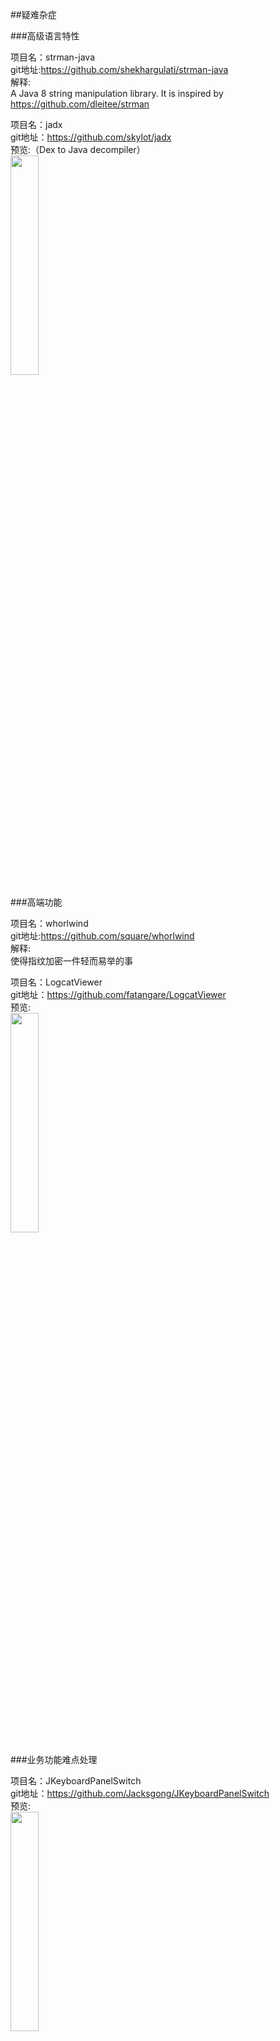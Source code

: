 ##疑难杂症<br>


###高级语言特性<br>







项目名：strman-java<br>
git地址:https://github.com/shekhargulati/strman-java<br>
解释:<br>
A Java 8 string manipulation library. It is inspired by https://github.com/dleitee/strman<br>

项目名：jadx<br>
git地址：https://github.com/skylot/jadx<br>
预览:（Dex to Java decompiler）<br>
<img src="https://camo.githubusercontent.com/bd3c0ea851c23c4535e43590a86c940a0786faa6/687474703a2f2f736b796c6f742e6769746875622e696f2f6a6164782f6a6164782d6775692e706e67" width="30%"/><br>







###高端功能<br>










项目名：whorlwind<br>
git地址:https://github.com/square/whorlwind<br>
解释:<br>
使得指纹加密一件轻而易举的事<br>


项目名：LogcatViewer<br>
git地址：https://github.com/fatangare/LogcatViewer<br>
预览:<br>
<img src="https://github.com/fatangare/LogcatViewer/raw/master/Images/filter.png" width="30%"/><br>






###业务功能难点处理<br>








项目名：JKeyboardPanelSwitch<br>
git地址：https://github.com/Jacksgong/JKeyboardPanelSwitch<br>
预览:<br>
<img src="https://raw.githubusercontent.com/Jacksgong/JKeybordPanelSwitch/master/art/adjust_resolved.gif" width="30%"/><br>

项目名：chinese-copywriting-guidelines<br>
git地址：https://github.com/sparanoid/chinese-copywriting-guidelines<br>
解释：<br>
Chinese Copywriting Guidelines / 中文文案排版指北 http://sparanoid.com/note/chinese-copywriting-guidelines/

项目名：AndroidDaemonService<br>
git地址：https://github.com/D-clock/AndroidDaemonService<br>
解释：<br>
合理优雅的进程保活方式<br>

项目名：MarsDaemon<br>
git地址：https://github.com/Marswin/MarsDaemon<br>
预览: 无<br>
描述：可以实现在Android上实现进程常驻<br>

项目名：Hodor<br>
git地址：https://github.com/Aufree/Hodor<br>
预览: <img src="https://camo.githubusercontent.com/53cb119b43f24dc8820abcae5dee087a25a4c870/687474703a2f2f7777322e73696e61696d672e636e2f6c617267652f373664633766316267773165796b397578747239326a32316a6b30656d6163652e6a7067" width="30%" /><br>
描述：Hodor 是一套可让你的应用快速支持本地化的解决方案, 允许你在应用内直接更改应用语言而无需退出应用, 类似微信.<br>

项目名：easydeviceinfo<br>
git地址：https://github.com/nisrulz/easydeviceinfo<br>
预览:（获取手机信息）<br>
<img src="https://github.com/nisrulz/easydeviceinfo/raw/master/img/github_banner.png" width="30%"/><br>

项目名：AndServer<br>
git地址：https://github.com/yanzhenjie/AndServer<br>
解释:Android端搭建简单的Http服务器的框架<br>

项目名：NewsTemplate<br>
git地址：https://github.com/JeasonWong/NewsTemplate<br>
预览:（新闻客户端必备功能）<br>
<img src="https://camo.githubusercontent.com/fde230ae89d2bef2067077dec05d782dfc65c233/687474703a2f2f69342e7069696d672e636f6d2f313037302f643261323336306663613963396566382e676966" width="30%"/><br>

项目名：ObservableScheduler<br>
git地址：https://github.com/jiang111/ObservableScheduler<br>
预览:<br>
<img src="https://raw.githubusercontent.com/jiang111/ObservableScheduler/master/art/art.gif" width="30%"/><br>
解释:<br>
进程跳转库<br>

项目名：Hermes<br>
git地址：https://github.com/Xiaofei-it/Hermes<br>
描述：<br>
简单易用的安卓进程间通信IPC框架<br>

项目名：AndroidProcess<br>
git地址:https://github.com/wenmingvs/AndroidProcess<br>
解释:<br>
判断App位于前台或者后台的6种方法<br>
预览:<br>
<img src="https://camo.githubusercontent.com/2705119469f3409a439def08f47de8a3c81169ce/687474703a2f2f7777322e73696e61696d672e636e2f6c617267652f36393163633135316777316630397a34677a33356d6732306263306830316b782e676966" width="30%"/><br>

项目名：SmsRadar<br>
git地址:https://github.com/tuenti/SmsRadar<br>
解释:<br>
Android library created to listen incoming and outgoing SMS's<br>

项目名：chinese-copywriting-guidelines<br>
git地址:https://github.com/sparanoid/chinese-copywriting-guidelines<br>
解释:<br>
Chinese Copywriting Guidelines / 中文文案排版指北<br>









###皮肤/主题切换<br>









项目名：Colorful<br>
git地址：https://github.com/hehonghui/Colorful<br>
预览:<br>
<img src="https://github.com/hehonghui/Colorful/raw/master/images/colorful.gif" width="30%"/><br><br>
描述：Android动态换肤库<br>

项目名：MagicaSakura<br>
git地址：https://github.com/Bilibili/MagicaSakura<br>
预览:（多主题框架）<br>
<img src="https://github.com/xyczero/MagicaSakura/raw/master/screenshot/magicasakura.gif" width="30%"/><br>

项目名：NightModel<br>
git地址：https://github.com/achenglike/NightModel<br>
解释:<br>
夜间皮肤切换<br>

项目名：Scoops<br>
git地址:https://github.com/52inc/Scoops<br>
预览:<br>
<img src="https://camo.githubusercontent.com/3f81a7703d390d3546c4c8ecc366c8e89221f3e6/687474703a2f2f692e696d6775722e636f6d2f5750546a5955502e676966" width="30%"/><br>








###发布/打包/统计/插件化<br>









项目名：AndroidMultiChannelBuildTool<br>
git地址：https://github.com/GavinCT/AndroidMultiChannelBuildTool<br>
预览:<br>
<img src="https://github.com/googlesamples/android-UniversalMusicPlayer/raw/master/screenshots/phone.png" width="30%" /><br><br>

项目名：gradle_plugin_android_aspectjx<br>
git地址：https://github.com/HujiangTechnology/gradle_plugin_android_aspectjx<br>
预览:<br>
<img src="https://github.com/HujiangTechnology/gradle_plugin_android_aspectjx/raw/master/docs/aspectj_err_0.png" width="30%" /><br>


项目名：MultiChannelPackageTool<br>
git地址：https://github.com/seven456/MultiChannelPackageTool<br>
描述：Android Multi channel package tool （安卓多渠道打包工具）<br>

项目名：AndResGuard<br>
git地址：https://github.com/shwenzhang/AndResGuard<br>
描述：proguard resource for Android by wechat team<br>


项目名：RocooFix<br>
git地址：https://github.com/dodola/RocooFix<br>
预览:<br>
<img src="https://github.com/dodola/RocooFix/raw/master/images/device-2016-05-28-010835.png" width="30%"/><br>
描述：another hotfix framework<br>

项目名：dynamic-load-apk<br>
git地址：https://github.com/singwhatiwanna/dynamic-load-apk<br>
描述：Apk动态加载框架<br>

项目名：img-optimizer-gradle-plugin<br>
git地址：https://github.com/chenenyu/img-optimizer-gradle-plugin<br>
预览:（一款用于优化png图片的gradle插件，有效减少APK体积，支持极限压缩和无损压缩）<br>
<img src="https://github.com/chenenyu/img-optimizer-gradle-plugin/raw/master/arts/task.png" width="30%"/><br>


项目名：HotFix<br>
git地址：https://github.com/dodola/HotFix<br>
解释：<br>
安卓App热补丁动态修复框架<br>


项目名：Tinker_imitator<br>
git地址：https://github.com/zzz40500/Tinker_imitator<br>
解释:<br>
抢先体验Demo: 原理: 微信热更新方案<br>

项目名：AppUninstall<br>
git地址:https://github.com/venshine/AppUninstall<br>
解释:<br>
Android App监听自身卸载，反馈统计<br>

项目名：Android-Easy-MultiDex<br>
git地址:https://github.com/TangXiaoLv/Android-Easy-MultiDex<br>
解释:<br>
Android，multidex，splitdex，分包插件<br>
预览:<br>
<img src="https://github.com/TangXiaoLv/Android-Easy-MultiDex/raw/master/png/3.png" width="30%"/><br>

项目名：AndFix<br>
git地址：https://github.com/alibaba/AndFix<br>
解释:<br>
AndFix is a library that offer hot-fix for Android App.<br>









###Android 6.0授权问题<br>





项目名：AndPermission<br>
git地址：https://github.com/yanzhenjie/AndPermission<br>
解释:<br>
Android Permission = AndPermission. Android运行时权限管理最佳实践<br>

项目名：easypermissions<br>
git地址：https://github.com/googlesamples/easypermissions<br>
解释:<br>
Simplify Android M system permissions<br>

项目名：FcPermissions<br>
git地址：https://github.com/lypeer/FcPermissions<br>
预览:<br>
<img src="https://camo.githubusercontent.com/39f0fa468a87dc61edf5f68a53dc24b037f6ccca/687474703a2f2f61632d636e797634376c612e636c6f7564646e2e636f6d2f643836636637353436623436616435632e676966" width="30%"/><br>

项目名：PermissionsDispatcher<br>
git地址：https://github.com/hotchemi/PermissionsDispatcher<br>
预览:<br>
<img src="https://raw.githubusercontent.com/hotchemi/PermissionsDispatcher/master/art/logo.png" width="30%"/><br>

项目名：Dexter<br>
git地址：https://github.com/Karumi/Dexter<br>
预览:<br>
<img src="https://github.com/Karumi/Dexter/raw/master/art/sample.gif" width="30%"/><br>

项目名：Nammu<br>
git地址：https://github.com/tajchert/Nammu<br>
预览:高版本授权处理<br>
<img src="https://github.com/tajchert/Nammu/raw/master/image/screenshot.png" width="30%"/><br>

项目名：easydeviceinfo<br>
git地址：https://github.com/nisrulz/easydeviceinfo<br>
描述：6.0授权处理<br>

项目名：RxPermissions<br>
git地址：https://github.com/tbruyelle/RxPermissions<br>
描述：Android runtime permissions powered by RxJava<br>

项目名：PermissionGen<br>
git地址：https://github.com/lovedise/PermissionGen<br>
解释：简单好用的授权封装<br>

项目名：PermissionUtils<br>
git地址：https://github.com/rebus007/PermissionUtils<br>
描述：<br>
Check marshmallow permission easily https://rebus007.github.io/PermissionUtils/<br>

项目名：PermissionHelper<br>
git地址：https://github.com/k0shk0sh/PermissionHelper<br>
解释:<br>
Android Library to help you with your runtime Permissions<br>
预览:<br>
<img src="https://camo.githubusercontent.com/acdedd12c3dcef45a80dc62f6632d50a0536468b/68747470733a2f2f7261772e6769746875622e636f6d2f6b3073686b3073682f5065726d697373696f6e48656c7065722f6d61737465722f6172742f6e65787573362e6a7067" width="30%"/><br>




###代码封装<br>





项目名：ThinkAndroid<br>
git地址：https://github.com/white-cat/ThinkAndroid<br>
描述：ThinkAndroid是一个免费的开源的、简易的、遵循Apache2开源协议发布的Android开发框架<br>

项目名：AndroidAgeraTutorial<br>
git地址：https://github.com/captain-miao/AndroidAgeraTutorial<br>
预览:<br>
<img src="https://github.com/google/agera/raw/master/doc/images/agera.png" width="30%"/><br>


项目名：SuperAdapter<br>
git地址：https://github.com/byteam/SuperAdapter<br>
预览:无<br>
解释：<br>
一个Adapter同时适用RecyclerView、ListView、GridView等<br>





